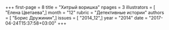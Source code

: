 +++
first-page = 8
title = "Хитрый воришка"
npages = 3
illustrators = [ "Елена Цветаева",]
month = "12"
rubric = "Детективные истории"
authors = [ "Борис Дружинин",]
issues = [ "2014_12",]
year = "2014"
date = "2017-04-24T15:37:58+03:00"
+++
